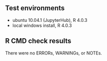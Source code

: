 ## Test environments
* ubuntu 10.04.1 (JupyterHub), R 4.0.3
* local windows install, R 4.0.3

## R CMD check results
There were no ERRORs, WARNINGs, or NOTEs.
